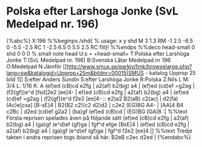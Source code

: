 # Polska efter Larshoga Jonke (SvL Medelpad nr. 196)

{%abc%}
X:196
%%beginps
/shd{	% usage: x y shd
	M 3 1.3 RM
	-1 2.5 -6.5 0 -5.5 -2.5 RC
	1 -2.5 6.5 0 5.5 2.5 RC fill}!
%%endps
%%deco head-small 0 shd 0 0 0	% small note head
U:s = +head-small+
T:Polska efter Larshöga Jonke
T:(SvL Medelpad nr. 196)
B:Svenska Låtar Medelpad nr 196
O:Medelpad
N:Jämför [[http://www.smus.se/earkiv/fmk/browselarge.php?lang=sw&katalogid=Upprop+25m&bildnr=00015|SMUS - katalog Upprop 25 bild 1]]
S:efter Anders Sundin
S:efter Larshöga Jonke
R:Polska
Z:Nils L
M: 3/4
L: 1/16
K: A
(ef)ed (cB)cd e2fg | a2(af) b2(bg) a4 | (ef)ed (cd)ef =g2ag | (f2{gf})e^d [fsd]2e2 [ee]4- |
 ef)ed (cB)cd e2fg | a2(af) b2(bg) a4 | (ef)ed (cd)ef =g2ag | (f2{gf})e^d f2e2 [ee]4- ::
e2)a2 B2(aB) c2(ac) | d2(fa) (Ac)e[csa] [B-sE]4 | B2(B2 c2)(c2 d2)d2 | c2e2 (EG)BG A4- |
[AA]4 B4 c2Bc | d2ed (cd)ef g2a2 | (ba)gf (ef)ed (cB)cd | (EG)BG [GA]8 :| 
%%text Första reprisen spelades även på följande sätt
(ef)ed (cB)cd e2fg | a2(af) b2(bg) a4 | (ga)gf (e^d)ef (gf)ga | fgf^d efge [BsE]4 |
(ef)ed (cB)cd e2fg | a2(af) b2(bg) a4 | (ga)gf (e^d)ef (gf)ga | fgf^d f2e2 [ee]4 |] 
%%text Tredje takten i andra reprisen togs ibland så här:
B2eB  c2ec d2ed |
{%endabc%}
